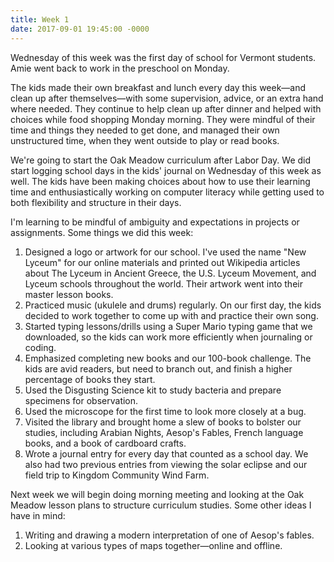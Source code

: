 ```yaml
---
title: Week 1
date: 2017-09-01 19:45:00 -0000
---
```

Wednesday of this week was the first day of school for Vermont students. Amie went back to work in the preschool on Monday.

The kids made their own breakfast and lunch every day this week—and clean up after themselves—with some supervision, advice, or an extra hand where needed. They continue to help clean up after dinner and helped with choices while food shopping Monday morning. They were mindful of their time and things they needed to get done, and managed their own unstructured time, when they went outside to play or read books.

We're going to start the Oak Meadow curriculum after Labor Day. We did start logging school days in the kids' journal on Wednesday of this week as well. The kids have been making choices about how to use their learning time and enthusiastically working on computer literacy while getting used to both flexibility and structure in their days.

I'm learning to be mindful of ambiguity and expectations in projects or assignments. Some things we did this week:

1. Designed a logo or artwork for our school. I've used the name "New Lyceum" for our online materials and printed out Wikipedia articles about The Lyceum in Ancient Greece, the U.S. Lyceum Movement, and Lyceum schools throughout the world. Their artwork went into their master lesson books.
2. Practiced music (ukulele and drums) regularly. On our first day, the kids decided to work together to come up with and practice their own song.
3. Started typing lessons/drills using a Super Mario typing game that we downloaded, so the kids can work more efficiently when journaling or coding.
4. Emphasized completing new books and our 100-book challenge. The kids are avid readers, but need to branch out, and finish a higher percentage of books they start.
5. Used the Disgusting Science kit to study bacteria and prepare specimens for observation.
6. Used the microscope for the first time to look more closely at a bug.
7. Visited the library and brought home a slew of books to bolster our studies, including Arabian Nights, Aesop's Fables, French language books, and a book of cardboard crafts.
8. Wrote a journal entry for every day that counted as a school day. We also had two previous entries from viewing the solar eclipse and our field trip to Kingdom Community Wind Farm.

Next week we will begin doing morning meeting and looking at the Oak Meadow lesson plans to structure curriculum studies. Some other ideas I have in mind:

1. Writing and drawing a modern interpretation of one of Aesop's fables.
2. Looking at various types of maps together—online and offline.